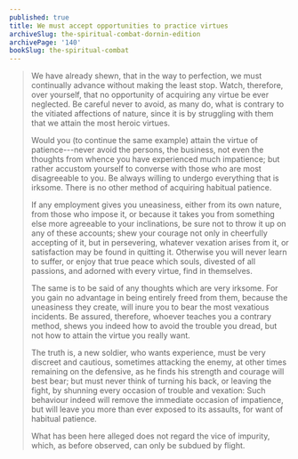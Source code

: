 ```yaml
---
published: true
title: We must accept opportunities to practice virtues
archiveSlug: the-spiritual-combat-dornin-edition
archivePage: '140'
bookSlug: the-spiritual-combat
---
```


> We have already shewn, that in the way to perfection, we must continually advance without making the least stop. Watch, therefore, over yourself, that no opportunity of acquiring any virtue be ever neglected. Be careful never to avoid, as many do, what is contrary to the vitiated affections of nature, since it is by struggling with them that we attain the most heroic virtues.
>
> Would you (to continue the same example) attain the virtue of patience---never avoid the persons, the business, not even the thoughts from whence you have experienced much impatience; but rather accustom yourself to converse with those who are most disagreeable to you. Be always willing to undergo everything that is irksome. There is no other method of acquiring habitual patience.
>
> If any employment gives you uneasiness, either from its own nature, from those who impose it, or because it takes you from something else more agreeable to your inclinations, be sure not to throw it up on any of these accounts; shew your courage not only in cheerfully accepting of it, but in persevering, whatever vexation arises from it, or satisfaction may be found in quitting it. Otherwise you will never learn to suffer, or enjoy that true peace which souls, divested of all passions, and adorned with every virtue, find in themselves.
>
> The same is to be said of any thoughts which are very irksome. For you gain no advantage in being entirely freed from them, because the uneasiness they create, will inure you to bear the most vexatious incidents. Be assured, therefore, whoever teaches you a contrary method, shews you indeed how to avoid the trouble you dread, but not how to attain the virtue you really want.
>
> The truth is, a new soldier, who wants experience, must be very discreet and cautious, sometimes attacking the enemy, at other times remaining on the defensive, as he finds his strength and courage will best bear; but must never think of turning his back, or leaving the fight, by shunning every occasion of trouble and vexation: Such behaviour indeed will remove the immediate occasion of impatience, but will leave you more than ever exposed to its assaults, for want of habitual patience.
>
> What has been here alleged does not regard the vice of impurity, which, as before observed, can only be subdued by flight.
